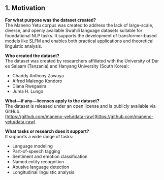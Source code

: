 ## 1. Motivation

**For what purpose was the dataset created?**  
The Maneno Yetu corpus was created to address the lack of large-scale, diverse, and openly available Swahili language datasets suitable for foundational NLP tasks. It supports the development of transformer-based models like SLFM and enables both practical applications and theoretical linguistic analysis.

**Who created the dataset?**  
The dataset was created by researchers affiliated with the University of Dar es Salaam (Tanzania) and Hanyang University (South Korea):
- Chaddy Anthony Zawuya  
- Alfred Malengo Kondoro
- Diana Rwegasira  
- Juma H. Lungo

**What—if any—licenses apply to the dataset?**  
The dataset is released under an open license and is publicly available via GitHub:  
[https://github.com/maneno-yetu/data-raw](https://github.com/maneno-yetu/data-raw)

**What tasks or research does it support?**  
It supports a wide range of tasks:
- Language modeling  
- Part-of-speech tagging  
- Sentiment and emotion classification  
- Named entity recognition  
- Abusive language detection  
- Longitudinal linguistic analysis


